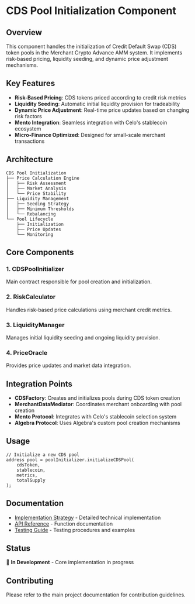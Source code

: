 # CDS Pool Initialization Component

## Overview

This component handles the initialization of Credit Default Swap (CDS) token pools in the Merchant Crypto Advance AMM system. It implements risk-based pricing, liquidity seeding, and dynamic price adjustment mechanisms.

## Key Features

- **Risk-Based Pricing**: CDS tokens priced according to credit risk metrics
- **Liquidity Seeding**: Automatic initial liquidity provision for tradeability
- **Dynamic Price Adjustment**: Real-time price updates based on changing risk factors
- **Mento Integration**: Seamless integration with Celo's stablecoin ecosystem
- **Micro-Finance Optimized**: Designed for small-scale merchant transactions

## Architecture

```
CDS Pool Initialization
├── Price Calculation Engine
│   ├── Risk Assessment
│   ├── Market Analysis
│   └── Price Stability
├── Liquidity Management
│   ├── Seeding Strategy
│   ├── Minimum Thresholds
│   └── Rebalancing
└── Pool Lifecycle
    ├── Initialization
    ├── Price Updates
    └── Monitoring
```

## Core Components

### 1. CDSPoolInitializer
Main contract responsible for pool creation and initialization.

### 2. RiskCalculator
Handles risk-based price calculations using merchant credit metrics.

### 3. LiquidityManager
Manages initial liquidity seeding and ongoing liquidity provision.

### 4. PriceOracle
Provides price updates and market data integration.

## Integration Points

- **CDSFactory**: Creates and initializes pools during CDS token creation
- **MerchantDataMediator**: Coordinates merchant onboarding with pool creation
- **Mento Protocol**: Integrates with Celo's stablecoin selection system
- **Algebra Protocol**: Uses Algebra's custom pool creation mechanisms

## Usage

```solidity
// Initialize a new CDS pool
address pool = poolInitializer.initializeCDSPool(
    cdsToken,
    stablecoin,
    metrics,
    totalSupply
);
```

## Documentation

- [Implementation Strategy](./implementation-strategy.md) - Detailed technical implementation
- [API Reference](./api-reference.md) - Function documentation
- [Testing Guide](./testing-guide.md) - Testing procedures and examples

## Status

🚧 **In Development** - Core implementation in progress

## Contributing

Please refer to the main project documentation for contribution guidelines.
